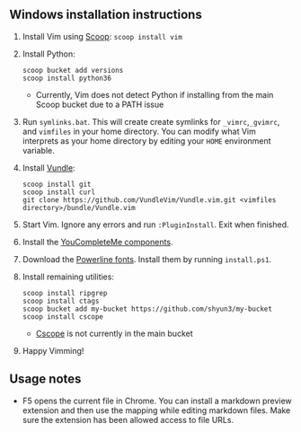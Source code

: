 ## Windows installation instructions

1. Install Vim using [Scoop][]: `scoop install vim`

1. Install Python:
    ```
    scoop bucket add versions
    scoop install python36
    ```
    - Currently, Vim does not detect Python if installing from the main Scoop
      bucket due to a PATH issue

1. Run `symlinks.bat`. This will create create symlinks for `_vimrc`,`_gvimrc`,
   and `vimfiles` in your home directory. You can modify what Vim interprets as
   your home directory by editing your `HOME` environment variable.

1. Install [Vundle][]:
    ```
    scoop install git
    scoop install curl
    git clone https://github.com/VundleVim/Vundle.vim.git <vimfiles directory>/bundle/Vundle.vim
    ```

1. Start Vim. Ignore any errors and run `:PluginInstall`. Exit when finished.

1. Install the [YouCompleteMe components][ycm-windows].

1. Download the [Powerline fonts][]. Install them by running `install.ps1`.

1. Install remaining utilities:
    ```
    scoop install ripgrep
    scoop install ctags
    scoop bucket add my-bucket https://github.com/shyun3/my-bucket
    scoop install cscope
    ```
    - [Cscope][] is not currently in the main bucket

1. Happy Vimming!

## Usage notes

* F5 opens the current file in Chrome. You can install a markdown preview
  extension and then use the mapping while editing markdown files. Make sure
  the extension has been allowed access to file URLs.

[Scoop]: http://scoop.sh/
[Vundle]: https://github.com/VundleVim/Vundle.vim
[ycm-windows]: https://github.com/shyun3/ycm-windows
[Powerline fonts]: https://github.com/powerline/fonts
[Cscope]: http://cscope.sourceforge.net/

